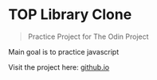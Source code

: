 # TOP Library Clone
> Practice Project for The Odin Project

Main goal is to practice javascript

Visit the project here: [github.io](https://billi0ns.github.io/TOP-library/)
